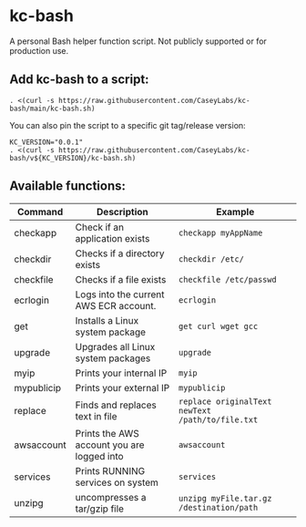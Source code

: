 # kc-bash

A personal Bash helper function script. Not publicly supported or for production use.

## Add kc-bash to a script:

```
. <(curl -s https://raw.githubusercontent.com/CaseyLabs/kc-bash/main/kc-bash.sh)
```

You can also pin the script to a specific git tag/release version:
```
KC_VERSION="0.0.1"
. <(curl -s https://raw.githubusercontent.com/CaseyLabs/kc-bash/v${KC_VERSION}/kc-bash.sh)
```

## Available functions:

| Command    | Description                                | Example                  |
|------------|--------------------------------------------|--------------------------|
| checkapp   | Check if an application exists             | `checkapp myAppName`     |
| checkdir   | Checks if a directory exists               | `checkdir /etc/ `        |
| checkfile  | Checks if a file exists                    | `checkfile /etc/passwd`  |
| ecrlogin   | Logs into the current AWS ECR account.     | `ecrlogin`               |
| get        | Installs a Linux system package            | `get curl wget gcc`      |
| upgrade    | Upgrades all Linux system packages         | `upgrade`                |
| myip       | Prints your internal IP                    | `myip`                   |
| mypublicip | Prints your external IP                    | `mypublicip`             |
| replace    | Finds and replaces text in file            | `replace originalText newText /path/to/file.txt` |
| awsaccount | Prints the AWS account you are logged into | `awsaccount`             |
| services   | Prints RUNNING services on system          | `services`               |
| unzipg     | uncompresses a tar/gzip file               | `unzipg myFile.tar.gz /destination/path` |
